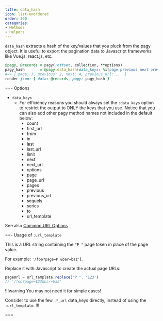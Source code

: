 ```yaml
---
title: data_hash
icon: list-unordered
order: 200
categories:
- Methods
- Helpers
---
```


`data_hash` extracts a hash of the key/values that you pluck from the pagy object. It is useful to export the pagination
data to Javascript frameworks like Vue.js, react.js, etc.

```ruby Controller (action)
@pagy, @records = pagy(:offset, collection, **options)
pagy_hash       = @pagy.data_hash(data_keys: %i[page previous next previous_url next_url ...])
#=> { page: 3, previous: 2, next: 4, previous_url: ... } 
render json: { data: @records, pagy: pagy_hash }
```

==- Options

- `data_keys`
  - For efficiency reasons you should always set the `:data_keys` option to restrict the output to ONLY the keys that you use.
    Notice that you can also add other pagy method names not included in the default below:
    - count
    - first_url
    - from
    - in
    - last
    - last_url
    - limit
    - next
    - next_url
    - options
    - page
    - page_url
    - pages
    - previous
    - previous_url
    - sequels
    - series
    - to
    - url_template

See also [Common URL Options](../instance.md#common-url-options)

==- Usage of `:url_template`

This is a URL string containing the `"P "` page token in place of the page value. 

For example: `'/foo?page=P &bar=baz'`).

Replace it with Javascript to create the actual page URLs:

```js
pageUrl = url_template.replace("P ", '123')
// '/foo?page=123&bar=baz'
```

!!!warning You may not need it for simple cases!

Consider to use the few `:*_url` data_keys directly, instead of using the `:url_template`.
!!!

===
